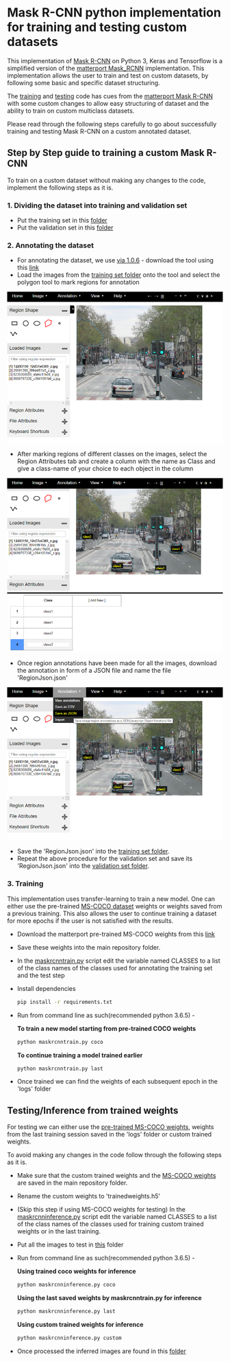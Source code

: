 # Mask R-CNN python implementation for training and testing custom datasets
This implementation of [Mask R-CNN](https://arxiv.org/abs/1703.06870) on Python 3, Keras and Tensorflow is a simplified version of the [matterport Mask_RCNN](https://github.com/matterport/Mask_RCNN) implementation. This implementation allows the user to train and test on custom datasets, by following some basic and specific dataset structuring.

The [training](maskrcnntrain.py) and [testing](maskrcnninference.py) code has cues from the [matterport Mask R-CNN](https://github.com/matterport/Mask_RCNN) with some custom changes to allow easy structuring of dataset and the ability to train on custom multiclass datasets.

Please read through the following steps carefully to go about successfully training and testing Mask R-CNN on a custom annotated dataset.

## Step by Step guide to training a custom Mask R-CNN

To train on a custom dataset without making any changes to the code, implement the following steps as it is.

### 1. Dividing the dataset into training and validation set

* Put the training set in this [folder](TrainingImages/train)
* Put the validation set in this [folder](TrainingImages/val)

### 2. Annotating the dataset

* For annotating the dataset, we use [via 1.0.6](http://www.robots.ox.ac.uk/~vgg/software/via/) - download the tool using this [link](http://www.robots.ox.ac.uk/~vgg/software/via/downloads/via-1.0.6.zip)
* Load the images from the [training set folder](TrainingImages/train) onto the tool and select the polygon tool to mark regions for annotation

![](READMEimages/Annotate1.PNG)
* After marking regions of different classes on the images, select the Region Attributes tab and create a column with the name as Class and give a class-name of your choice to each object in the column

![](READMEimages/Annotate2.PNG)
* Once region annotations have been made for all the images, download the annotation in form of a JSON file and name the file 'RegionJson.json'

![](READMEimages/Annotate3.PNG)
* Save the 'RegionJson.json' into the [training set folder](TrainingImages/train).
* Repeat the above procedure for the validation set and save its 'RegionJson.json' into the [validation set folder](TrainingImages/val).

### 3. Training

This implementation uses transfer-learning to train a new model. One can either use the pre-trained [MS-COCO dataset](http://cocodataset.org/#home) weights or weights saved from a previous training. This also allows the user to continue training a dataset for more epochs if the user is not satisfied with the results.

* Download the matterport pre-trained MS-COCO weights from this [link](https://github.com/matterport/Mask_RCNN/releases/download/v2.0/mask_rcnn_coco.h5)
* Save these weights into the main repository folder.
* In the [maskrcnntrain.py](maskrcnntrain.py) script edit the variable named CLASSES to a list of the class names of the classes used for annotating the training set and the test step
* Install dependencies
  ```bash
  pip install -r requirements.txt
  ```
* Run from command line as such(recommended python 3.6.5) -

  **To train a new model starting from pre-trained COCO weights**
  ```bash
  python maskrcnntrain.py coco
  ```

  **To continue training a model trained earlier**
  ```bash
  python maskrcnntrain.py last
  ```
* Once trained we can find the weights of each subsequent epoch in the 'logs' folder

## Testing/Inference from trained weights

For testing we can either use the [pre-trained MS-COCO weights](https://github.com/matterport/Mask_RCNN/releases/download/v2.0/mask_rcnn_coco.h5), weights from the last training session saved in the 'logs' folder or custom trained weights.

To avoid making any changes in the code follow through the following steps as it is.

* Make sure that the custom trained weights and the [MS-COCO weights](https://github.com/matterport/Mask_RCNN/releases/download/v2.0/mask_rcnn_coco.h5) are saved in the main repository folder.
* Rename the custom weights to 'trainedweights.h5'
* (Skip this step if using MS-COCO weights for testing)
  In the [maskrcnninference.py](maskrcnninference.py) script edit the variable named CLASSES to a list of the class names of the classes used for training custom trained weights or in the last training.
* Put all the images to test in [this](TestImages/Images) folder
* Run from command line as such(recommended python 3.6.5) -

  **Using trained coco weights for inference**
  ```bash
  python maskrcnninference.py coco
  ```

  **Using the last saved weights by maskrcnntrain.py for inference**
  ```bash
  python maskrcnninference.py last
  ```

  **Using custom trained weights for inference**
  ```bash
  python maskrcnninference.py custom
  ```
* Once processed the inferred images are found in this [folder](TestImages/InferredImages)
